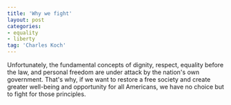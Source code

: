 ```yaml
---
title: 'Why we fight'
layout: post
categories:
- equality
- liberty
tag: 'Charles Koch'
---
```


Unfortunately, the fundamental concepts of dignity, respect, equality before the law, and personal freedom are under attack by the nation's own government. That's why, if we want to restore a free society and create greater well-being and opportunity for all Americans, we have no choice but to fight for those principles.